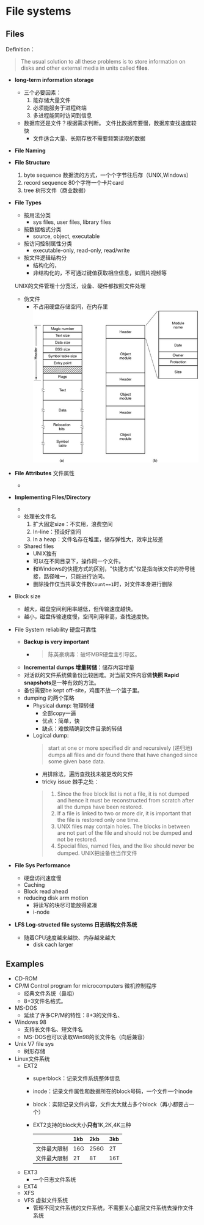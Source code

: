 # File systems
## Files
Definition：
>The usual solution to all these problems is to store information on disks and other external media in units called **files**.
- **long-term information storage**
    - 三个必要因素：
        1. 能存储大量文件
        2. 必须能服务于进程终端
        3. 多进程能同时访问到信息
    - 数据库还是文件？根据需求判断。
        文件比数据库要慢，数据库查找速度较快
        - 文件适合大量、长期存放不需要频繁读取的数据
- **File Naming**
- **File Structure**
    1. byte sequence 数据流的方式，一个个字节往后存（UNIX,Windows）
    2. record sequence 80个字符一个卡片card
    3. tree 树形文件（商业数据）
- **File Types**
    - 按用法分类
        - sys files, user files, library files
    - 按数据格式分类
        - source, object, executable
    - 按访问控制属性分类
        - executable-only, read-only, read/write
    - 按文件逻辑结构分
        - 结构化的，
        - 非结构化的，不可通过键值获取相应信息，如图片视频等
    
    UNIX的文件管理十分宽泛，设备、硬件都按照文件处理
    - 伪文件
        - 不占用硬盘存储空间，在内存里
    ![err](imgs/file-structure.jpg)

- **File Attributes** 文件属性
    
    - 

- **Implementing Files/Directory**
    
    -
    - 处理长文件名
        1. 扩大固定size：不实用，浪费空间
        2. In-line：预设好空间
        3. In a heap：文件名存在堆里，储存弹性大，效率比较差
    - Shared files
        - UNIX独有
        - 可以在不同目录下，操作同一个文件。
        - 和Windows的快捷方式的区别，"快捷方式"仅是指向该文件的符号链接，路径唯一，只能进行访问。
        - 删除操作仅当共享文件数`Count==1`时，对文件本身进行删除
- Block size
    - 越大，磁盘空间利用率越低，但传输速度越快。
    - 越小，磁盘传输速度慢，空间利用率高，查找速度快。
- File System reliability 硬盘可靠性
    - **Backup is very important**
        - >陈英豪病毒：破坏MBR硬盘主引导区。
    - **Incremental dumps 增量转储**：储存内容增量
    - 对活跃的文件系统做备份比较困难。对当前文件内容做**快照 Rapid snapshots**是一种有效的方法。
    - 备份需要be kept off-site，鸡蛋不放一个篮子里。
    - dumping 的两个策略
        - Physical dump: 物理转储
            - 全部copy一遍
            - 优点：简单，快
            - 缺点：难做精确到文件目录的转储
        - Logical dump: 
            >start at one or more specified dir and recursively (递归地) dumps all files and dir found there that have changed since some given base data.
            - 用排除法，遍历查找找未被更改的文件
            - tricky issue 棘手之处：
            >1. Since the free block list is not a file, it is not dumped and hence it must be reconstructed from scratch after all the dumps have been restored.
            >2. If a file is linked to two or more dir, it is important that the file is restored only one time.
            >3. UNIX files may contain holes. The blocks in between are not part of the file and should not be dumped and not be restored.
            >4. Special files, named files, and the like should never be dumped. UNIX把设备也当作文件
- **File Sys Performance**
    - 硬盘访问速度慢
    - Caching 
    - Block read ahead
    - reducing disk arm motion
        - 将读写的块尽可能放得紧凑
        - i-node
- **LFS Log-structed file systems 日志结构文件系统**
    - 随着CPU速度越来越快、内存越来越大
        - disk cach larger
## Examples
- CD-ROM
- CP/M Control program for microcomputers 微机控制程序
    - 经典文件系统（鼻祖）
    - 8+3文件名格式。
- MS-DOS
    - 延续了许多CP/M的特性：8+3的文件名、
- Windows 98
    - 支持长文件名、短文件名
    - MS-DOS也可以读取Win98的长文件名（向后兼容）
- Unix V7 file sys
    - 树形存储
- Linux文件系统
    - EXT2
        - superblock：记录文件系统整体信息
        - inode：记录文件属性和数据所在的block号码，一个文件一个inode
        - block：实际记录文件内容，文件太大就占多个block（再小都要占一个）
        - EXT2支持的block大小**只有**1K,2K,4K三种

            | | 1kb |2kb|3kb|
            |---|---|---|---|
            |文件最大限制|16G|256G|2T|
            |文件最大限制|2T|8T|16T|
    - EXT3
        - 一个日志文件系统
    - EXT4
    - XFS
    - VFS 虚拟文件系统
        - 管理不同文件系统的文件系统，不需要关心底层文件系统去操作文件系统